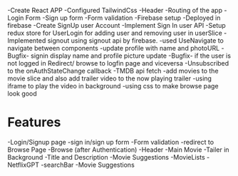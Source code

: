 <!-- Netflix GPT -->

-Create React APP
-Configured TailwindCss
-Header
-Routing of the app
-Login Form
-Sign up form
-Form validation
-Firebase setup
-Deployed in firebase
-Create SignUp user Account
-Implement Sign In user API
-Setup redux store for UserLogin for adding user and removing user in userSlice
-Implemented signout using signout api by firebase.
-used UseNavigate to navigate between components
-update profile with name and photoURL
-Bugfix- signin display name and profile picture update
-Bugfix- if the user is not logged in Redirect/ browse to logfin page and viceversa
-Unsubscribed to the onAuthStateChange callback
-TMDB api fetch
-add movies to the movie slice and also add trailer video to the now playing trailer
-using iframe to play the video in background
-using css to make browse page look good










# Features
-Login/Signup page
    -sign in/sign up form
    -Form validation
    -redirect to Browse Page
-Browse (after Authentication)
    -Header
    -Main Movie
        -Tailer in Background
        -Title and Description
        -Movie Suggestions
            -MovieLists
-NetflixGPT
    -searchBar
    -Movie Suggestions
